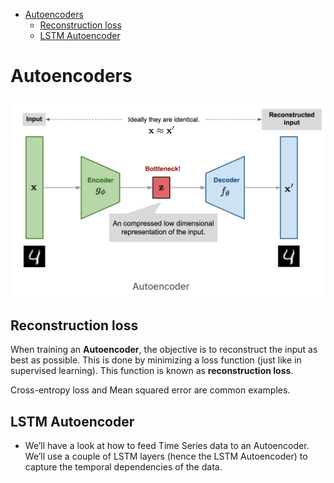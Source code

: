 <!--ts-->
   * [Autoencoders](#autoencoders)
      * [Reconstruction loss](#reconstruction-loss)
      * [LSTM Autoencoder](#lstm-autoencoder)

<!-- Added by: gil_diy, at: Sun 17 Apr 2022 13:20:03 IDT -->

<!--te-->

# Autoencoders


<p align="center">
  <img width="600" src="images/Autoencoders/autoencoder_1.png" title="Look into the image">
</p>


## Reconstruction loss

When training an **Autoencoder**, the objective is to reconstruct the input as best as possible. This is done by minimizing a loss function (just like in supervised learning).
This function is known as **reconstruction loss**.

Cross-entropy loss and Mean squared error are common examples.

## LSTM Autoencoder

* We’ll have a look at how to feed Time Series data to an Autoencoder. We’ll use a couple of LSTM layers (hence the LSTM Autoencoder) to capture the temporal dependencies of the data.